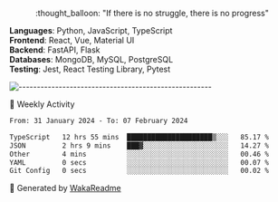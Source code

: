 <p align="center"> 
  :thought_balloon: "If there is no struggle, there is no progress"
</p>

<p align="left">
  <strong>Languages</strong>: Python, JavaScript, TypeScript<br>
  <strong>Frontend</strong>: React, Vue, Material UI<br>
  <strong>Backend</strong>: FastAPI, Flask<br>
  <strong>Databases</strong>: MongoDB, MySQL, PostgreSQL<br>
  <strong>Testing</strong>: Jest, React Testing Library, Pytest<br>
</p>

![-----------------------------------------------------](https://raw.githubusercontent.com/andreasbm/readme/master/assets/lines/vintage.png)

🎯 Weekly Activity

<!--START_SECTION:waka-->

```txt
From: 31 January 2024 - To: 07 February 2024

TypeScript   12 hrs 55 mins  █████████████████████▒░░░   85.17 %
JSON         2 hrs 9 mins    ███▓░░░░░░░░░░░░░░░░░░░░░   14.27 %
Other        4 mins          ░░░░░░░░░░░░░░░░░░░░░░░░░   00.46 %
YAML         0 secs          ░░░░░░░░░░░░░░░░░░░░░░░░░   00.07 %
Git Config   0 secs          ░░░░░░░░░░░░░░░░░░░░░░░░░   00.02 %
```

<!--END_SECTION:waka-->


🚀 Generated by [WakaReadme](https://github.com/athul/waka-readme)
